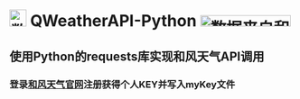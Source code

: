 # <img src="https://cdn.qweather.com/media/logo-dark-30.png" width="30" height="30" alt="数据来自和风天气" />  QWeatherAPI-Python  <img src="https://cdn.qweather.com/media/powered-by-heweather-dark2.png"  width="160" height="20" alt="数据来自和风天气" />

## 使用Python的requests库实现和风天气API调用

### 登录[和风天气官网](https://dev.qweather.com)注册获得个人KEY并写入myKey文件
